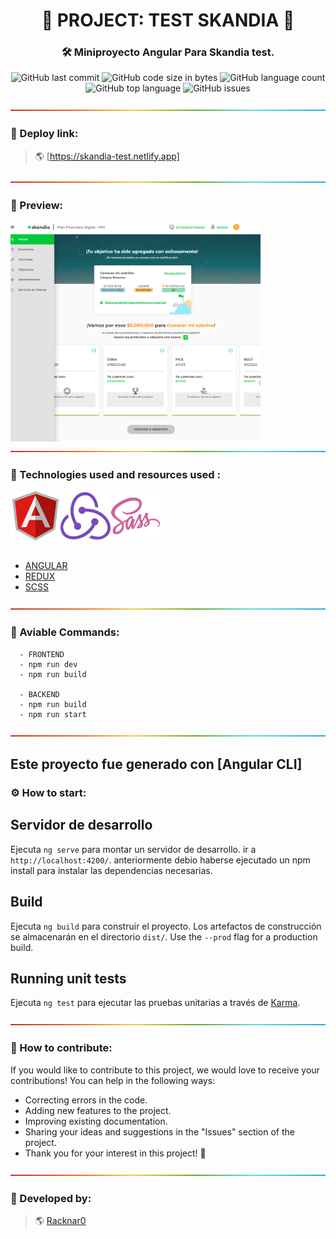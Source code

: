 


<h1 align="center">🌟 PROJECT: TEST SKANDIA  
🎨</h1>


<h3 align="center">🛠️ Miniproyecto Angular Para Skandia test.
</h3>



<div align="center">
  
![GitHub last commit](https://img.shields.io/github/last-commit/Racknar0/skandia-test)
![GitHub code size in bytes](https://img.shields.io/github/languages/code-size/Racknar0/skandia-test)
![GitHub language count](https://img.shields.io/github/languages/count/Racknar0/skandia-test)
![GitHub top language](https://img.shields.io/github/languages/top/Racknar0/skandia-test)
![GitHub issues](https://img.shields.io/github/issues/Racknar0/skandia-test)

</div>

<img src="https://raw.githubusercontent.com/Racknar0/logos/master/coleccion-logos/rainbow.png" alt="css3" width="100%" height="6" />




<h3>🚀 Deploy link: </h3>

> 🌎 [https://skandia-test.netlify.app]

<img src="https://raw.githubusercontent.com/Racknar0/logos/master/coleccion-logos/rainbow.png" alt="css3" width="100%" height="6" />

<h3>📄 Preview: </h3>

<img src="./image.png" alt="Texto alternativo" width="400px">

<img src="https://raw.githubusercontent.com/Racknar0/logos/master/coleccion-logos/rainbow.png" alt="css3" width="100%" height="6" />

<h3>📄 Technologies used and resources used :</h3>

<div style="display: flex; justify-content: start; align-items: center;">
      <img src="https://raw.githubusercontent.com/Racknar0/logos/master/coleccion-logos/angularjs/angularjs-original.svg" alt="angular" width="80" height="80" />
      <img src="https://raw.githubusercontent.com/Racknar0/logos/master/coleccion-logos/redux/redux-original.svg" alt="redux" width="80" height="80" /> 
      <img src="https://raw.githubusercontent.com/Racknar0/logos/d31c498e1d8a1b255864198af6cb72bfd256670a/coleccion-logos/sass/sass-original.svg" alt="sass" width="80" height="80" />
</div>

<br>

-   [ANGULAR](https://angular.io// 'ANGULAR')
-   [REDUX](https://redux.js.org/ 'REDUX')
-   [SCSS](https://sass-lang.com/ 'SCSS')

<img src="https://raw.githubusercontent.com/Racknar0/logos/master/coleccion-logos/rainbow.png" alt="css3" width="100%" height="6" />

<h3>🤖 Aviable Commands: </h3>
      
      - FRONTEND
      - npm run dev
      - npm run build

      - BACKEND
      - npm run build
      - npm run start


<img src="https://raw.githubusercontent.com/Racknar0/logos/master/coleccion-logos/rainbow.png" alt="css3" width="100%" height="6" />


## Este proyecto fue generado con [Angular CLI]

<h3>⚙️ How to start: </h3>

## Servidor de desarrollo

Ejecuta `ng serve` para montar un servidor de desarrollo. ir a `http://localhost:4200/`. anteriormente debio haberse ejecutado un npm install para instalar las dependencias necesarias.


## Build

Ejecuta `ng build` para construir el proyecto. Los artefactos de construcción se almacenarán en el directorio `dist/`. Use the `--prod` flag for a production build.

## Running unit tests

Ejecuta `ng test` para ejecutar las pruebas unitarias a través de [Karma](https://karma-runner.github.io).

<img src="https://raw.githubusercontent.com/Racknar0/logos/master/coleccion-logos/rainbow.png" alt="css3" width="100%" height="6" />

<h3>🤝 How to contribute: </h3>

If you would like to contribute to this project, we would love to receive your contributions! You can help in the following ways:

-   Correcting errors in the code.
-   Adding new features to the project.
-   Improving existing documentation.
-   Sharing your ideas and suggestions in the "Issues" section of the project.
-   Thank you for your interest in this project! 🎉

<img src="https://raw.githubusercontent.com/Racknar0/logos/master/coleccion-logos/rainbow.png" alt="css3" width="100%" height="6" />

<h3>🤝 Developed by: </h3>

> 🌎 [Racknar0](https://github.com/Racknar0 'Deployment Link')









